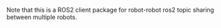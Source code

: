 Note that this is a ROS2 client package for robot-robot ros2 topic sharing between multiple robots.
